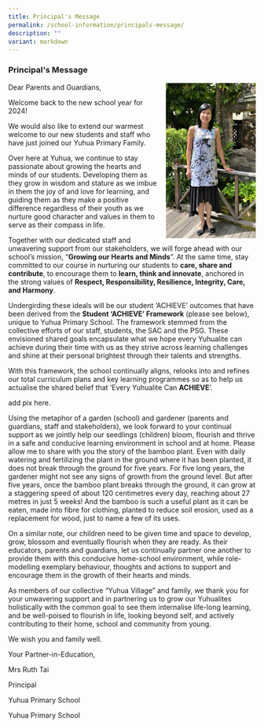 ```yaml
---
title: Principal's Message
permalink: /school-information/principals-message/
description: ""
variant: markdown
---
```

### Principal's Message

<img src="/images/principal.png" style="width:183px;height:2=340px;margin-left:15px;" align="right"> 

 Dear Parents and Guardians,

Welcome back to the new school year for 2024!&nbsp;

We would also like to extend our warmest welcome to our new students and staff who have just joined our Yuhua Primary Family.

Over here at Yuhua, we continue to stay passionate about growing the hearts and minds of our students. Developing them as they grow in wisdom and stature as we imbue in them the joy of and love for learning, and guiding them as they make a positive difference regardless of their youth as we nurture good character and values in them to serve as their compass in life.

Together with our dedicated staff and unwavering support from our stakeholders, we will forge ahead with our school’s mission, “**Growing our Hearts and Minds**”. At the same time, stay committed to our course in nurturing our students to&nbsp;**care, share and contribute**, to encourage them to&nbsp;**learn, think and innovate**,&nbsp;anchored in the strong values of&nbsp;**Respect, Responsibility, Resilience, Integrity, Care, and Harmony**.&nbsp;

Undergirding these ideals will be our student ‘ACHIEVE’ outcomes that have been derived from the **Student ‘ACHIEVE’ Framework** (please see below), unique to Yuhua Primary School. The framework stemmed from the collective efforts of our staff, students, the SAC and the PSG. These envisioned shared goals encapsulate what we hope every Yuhualite can achieve during their time with us as they strive across learning challenges and shine at their personal brightest through their talents and strengths.

With this framework, the school continually aligns, relooks into and refines our total curriculum plans and key learning programmes so as to help us actualise the shared belief that ‘Every Yuhualite Can **ACHIEVE**’.

add pix here.
    

       

Using the metaphor of a garden (school) and gardener (parents and guardians, staff and stakeholders), we look forward to your continual support as we jointly help our seedlings (children) bloom, flourish and thrive in a safe and conducive learning environment in school and at home. Please allow me to share with you the story of the bamboo plant. Even with daily watering and fertilizing the plant in the ground where it has been planted, it does not break through the ground for five years. For five long years, the gardener might not see any signs of growth from the ground level. But after five years, once the bamboo plant breaks through the ground, it can grow at a staggering speed of about 120 centimetres every day, reaching about 27 metres in just 5 weeks! And the bamboo is such a useful plant as it can be eaten, made into fibre for clothing, planted to reduce soil erosion, used as a replacement for wood, just to name a few of its uses.

On a similar note, our children need to be given time and space to develop, grow, blossom and eventually flourish when they are ready. As their educators, parents and guardians, let us continually partner one another to provide them with this conducive home-school environment, while role-modelling exemplary behaviour, thoughts and actions to support and encourage them in the growth of their hearts and minds.

As members of our collective “Yuhua Village” and family, we thank you for your unwavering support and in partnering us to grow our Yuhualites holistically with the common goal to see them internalise life-long learning, and be well-poised to flourish in life, looking beyond self, and actively contributing to their home, school and community from young.

We wish you and family well.

Your Partner-in-Education,

Mrs Ruth Tai

Principal

Yuhua Primary School

Yuhua Primary School
